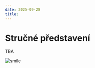 ```yaml
---
date: 2025-09-28
title:
---
```


 <h1>Stručné představení</h1>
  <p>TBA</p>
<img src="267962_ZPC_2025/images/static/smile.jpg" alt="smile" />
